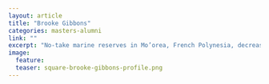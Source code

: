 ```yaml
---
layout: article
title: "Brooke Gibbons"
categories: masters-alumni
link: ""
excerpt: "No-take marine reserves in Mo’orea, French Polynesia, decrease fish wariness but do not increase abundance (2017)"
image:
  feature: 
  teaser: square-brooke-gibbons-profile.png
---
```

